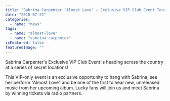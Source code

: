 ```yaml
---
title: "Sabrina Carpenter 'Almost Love' – Exclusive VIP Club Event Tour"
date: "2018-07-22"
categories: 
  - name: "news"
tags: 
  - name: "almost-love"
  - name: "sabrina-carpenter"
isFeatured: false
featuredImage: ""
---
```


Sabrina Carpenter's Exclusive VIP Club Event is heading across the country at a series of secret locations!

This VIP-only event is an exclusive opportunity to hang with Sabrina, see her perform “Almost Love” and be one of the first to hear new, unreleased music from her upcoming album. Lucky fans will join us and meet Sabrina by winning tickets via radio partners.
